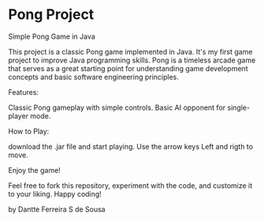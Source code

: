 # Pong Project

Simple Pong Game in Java

This project is a classic Pong game implemented in Java. It's my first game project to improve Java programming skills. Pong is a timeless arcade game that serves as a great starting point for understanding game development concepts and basic software engineering principles.

Features:

Classic Pong gameplay with simple controls.
Basic AI opponent for single-player mode.

How to Play:

download the .jar file and start playing.
Use the arrow keys Left and rigth to move.

Enjoy the game!

Feel free to fork this repository, experiment with the code, and customize it to your liking. Happy coding!

by Dantte Ferreira S de Sousa
